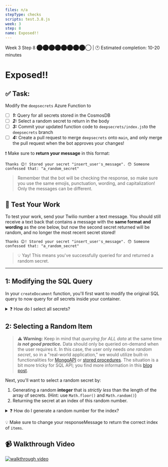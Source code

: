 ```yaml
---
files: n/a
stepType: checks
scripts: test.3.8.js
week: 3
step: 8
name: Exposed!!
---
```


Week 3 Step 8 ⬤⬤⬤⬤⬤⬤⬤⬤◯ | 🕐 Estimated completion: 10-20 minutes

# Exposed!!

## ✅  Task:
Modify the `deepsecrets` Azure Function to 
- [ ] ***1:*** Query for all secrets stored in the CosmosDB
- [ ] ***2:*** Select a random secret to return in the body
- [ ] ***3:*** Commit your updated function code to `deepsecrets/index.js`to the `deepsecrets` branch
- [ ] ***4:*** Create a pull request to merge `deepsecrets` onto `main`, and only merge the pull request when the bot approves your changes! 

❗ Make sure to **return your message** in this format:
```
Thanks 😊! Stored your secret "insert_user's_message". 😯 Someone confessed that: "a_random_secret"
```
> Remember that the bot will be checking the response, so make sure you use the same emojis, punctuation, wording, and capitalization! Only the messages can be different.
## 🚧 Test Your Work

To test your work, send your Twilio number a text message. You should still receive a text back that contains a message with the **same format and wording** as the one below, but now the second secret returned will be random, and no longer the most recent secret stored!

```
Thanks 😊! Stored your secret "insert_user's_message". 😯 Someone confessed that: "a_random_secret"
```

> 💡 Yay! This means you've successfully queried for and returned a random secret.

---

## 1: Modifying the SQL Query

In your `createDocument` function, you'll first want to modify the original SQL query to now query for *all* secrets inside your container.

<details>
<summary>❓ How do I select all secrets?</summary>

```js
const querySpec = {
    query: "SELECT * from c"
};
```
</details>

## 2: Selecting a Random Item
> ⚠️ **Warning:** Keep in mind that *querying for ALL data* at the same time ***is not good practice.*** Data should only be queried on-demand when the user requires it. In this case, the user only needs *one random secret*, so in a "real-world application," we would utilize built-in functionalities for [MongoAPI](https://www.mongodb.com/docs/manual/reference/operator/aggregation/sample/) or [stored procedures](https://docs.microsoft.com/en-us/azure/cosmos-db/sql/how-to-write-stored-procedures-triggers-udfs?tabs=javascript#stored-procedures). The situation is a bit more tricky for SQL API; you find more information in this [blog post](http://www.titov.net/2005/09/21/do-not-use-order-by-rand-or-how-to-get-random-rows-from-table/).

Next, you'll want to select a random secret by:

1. Generating a random **integer** that is *strictly less* than the length of the array of secrets. (Hint: use `Math.floor()` and `Math.random()`)
2. Returning the secret at an index of this random number.

<details>
<summary>❓ How do I generate a random number for the index?</summary>

The `Math.floor()` function returns the [floor](https://developer.mozilla.org/en-US/docs/Web/JavaScript/Reference/Global_Objects/Math/floor) of the given number - ie. the largest integer less than or equal to a given number. In the example below, the generated random number will never be greater than `items.length`.

```js
let random_value = Math.floor(items.length * Math.random());
```
</details>

💡 Make sure to change your responseMessage to return the correct index of `items`.
## 📹 Walkthrough Video
[![walkthrough video](https://img.youtube.com/vi/YBwaI0Ykv84/0.jpg)](https://www.youtube.com/watch?v=YBwaI0Ykv84)
